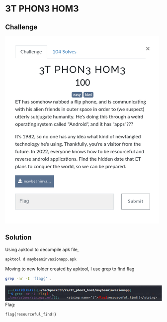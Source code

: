 # 3T PHON3 HOM3
## Challenge
![challenge](https://github.com/TwentySick/CTF/blob/c34a1a183797e1b8a2f504df71c3415f9cc786a9/2022/HackPack%20CTF/reverse_engineering/3t_phon3_hom3/images/challenge.png)
## Solution
Using apktool to decompile apk file,
```bash
apktool d maybeaninvasionapp.apk 
```
Moving to new folder created by apktool, I use grep to find flag
```bash
grep -nr -I 'flag{' .
```
![solved](https://github.com/TwentySick/CTF/blob/c34a1a183797e1b8a2f504df71c3415f9cc786a9/2022/HackPack%20CTF/reverse_engineering/3t_phon3_hom3/images/solved.png)\
Flag:
```
flag{resourceful_find!}
```
